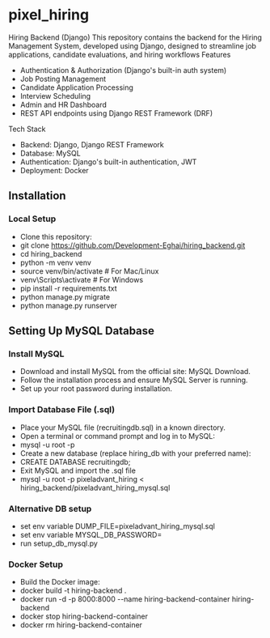 # pixel_hiring
Hiring Backend (Django)
This repository contains the backend for the Hiring Management System, developed using Django, designed to streamline job applications, candidate evaluations, and hiring workflows
Features
- Authentication & Authorization (Django's built-in auth system)
- Job Posting Management
- Candidate Application Processing
- Interview Scheduling
- Admin and HR Dashboard
- REST API endpoints using Django REST Framework (DRF)

Tech Stack
- Backend: Django, Django REST Framework
- Database:  MySQL
- Authentication: Django's built-in authentication, JWT
- Deployment: Docker

## Installation
### Local Setup
- Clone this repository:
- git clone https://github.com/Development-Eghai/hiring_backend.git
- cd hiring_backend
- python -m venv venv
- source venv/bin/activate  # For Mac/Linux
- venv\Scripts\activate  # For Windows
- pip install -r requirements.txt
- python manage.py migrate
- python manage.py runserver

## Setting Up MySQL Database
### Install MySQL
- Download and install MySQL from the official site: MySQL Download.
- Follow the installation process and ensure MySQL Server is running.
- Set up your root password during installation.
### Import Database File (.sql)
  - Place your MySQL file (recruitingdb.sql) in a known directory.
  - Open a terminal or command prompt and log in to MySQL:
  - mysql -u root -p
  - Create a new database (replace hiring_db with your preferred name):
  - CREATE DATABASE  recruitingdb;
  - Exit MySQL and import the .sql file
  - mysql -u root -p  pixeladvant_hiring < hiring_backend/pixeladvant_hiring_mysql.sql
### Alternative DB setup
  - set env variable DUMP_FILE=pixeladvant_hiring_mysql.sql
  - set env variable MYSQL_DB_PASSWORD=<your-password>
  - run setup_db_mysql.py

### Docker Setup
- Build the Docker image:
- docker build -t hiring-backend .
- docker run -d -p 8000:8000 --name hiring-backend-container hiring-backend
- docker stop hiring-backend-container
- docker rm hiring-backend-container


  
  
  


